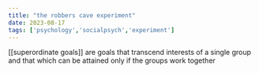 ```yaml
---
title: "the robbers cave experiment"
date: 2023-08-17
tags: ['psychology','socialpsych','experiment']
---
```


[[superordinate goals]] are goals that transcend interests of a single group and that which can be attained only if the groups work together


